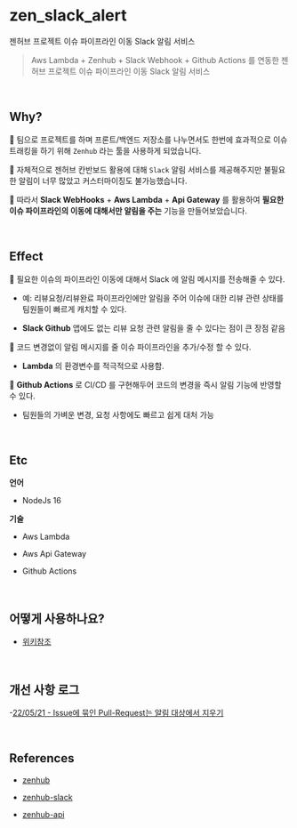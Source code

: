 # zen_slack_alert

젠허브 프로젝트 이슈 파이프라인 이동 Slack 알림 서비스

> Aws Lambda + Zenhub + Slack Webhook + Github Actions 를 연동한 젠허브 프로젝트 이슈 파이프라인 이동 Slack 알림 서비스

<br>

## Why?

🔗 팀으로 프로젝트를 하며 프론트/백엔드 저장소를 나누면서도 한번에 효과적으로 이슈 트래킹을 하기 위해 `Zenhub` 라는 툴을 사용하게 되었습니다.

🔗 자체적으로 젠허브 칸반보드 활용에 대해 `Slack` 알림 서비스를 제공해주지만 불필요한 알림이 너무 많았고 커스터마이징도 불가능했습니다.

🔗 따라서 **Slack WebHooks** + **Aws Lambda** + **Api Gateway** 를 활용하여 **필요한 이슈 파이프라인의 이동에 대해서만 알림을 주는** 기능을 만들어보았습니다.

<br>

## Effect

🔗 필요한 이슈의 파이프라인 이동에 대해서 Slack 에 알림 메시지를 전송해줄 수 있다.

- 예: 리뷰요청/리뷰완료 파이프라인에만 알림을 주어 이슈에 대한 리뷰 관련 상태를 팀원들이 빠르게 캐치할 수 있다.

- **Slack Github** 앱에도 없는 리뷰 요청 관련 알림을 줄 수 있다는 점이 큰 장점 같음

🔗 코드 변경없이 알림 메시지를 줄 이슈 파이프라인을 추가/수정 할 수 있다.

- **Lambda** 의 환경변수를 적극적으로 사용함.

🔗 **Github Actions** 로 CI/CD 를 구현해두어 코드의 변경을 즉시 알림 기능에 반영할 수 있다.

- 팀원들의 가벼운 변경, 요청 사항에도 빠르고 쉽게 대처 가능

<br>

## Etc

**언어**

- NodeJs 16

**기술**

- Aws Lambda

- Aws Api Gateway

- Github Actions

<br>

## 어떻게 사용하나요?

- [위키참조](https://github.com/pds0309/zen_slack_alert/wiki/How_To_Use)

<br>

## 개선 사항 로그

-[22/05/21 - Issue에 묶인 Pull-Request는 알림 대상에서 지우기](https://github.com/pds0309/zen_slack_alert/wiki/%EB%AC%B6%EC%9D%B8-Pull-Request%EB%8F%84-%EA%B0%99%EC%9D%B4-%EC%95%8C%EB%A6%BC%EC%9D%B4-%EA%B0%80%EC%84%9C-%EC%A7%80%EC%A0%80%EB%B6%84%ED%95%9C-%EB%AC%B8%EC%A0%9C-%ED%95%B4%EA%B2%B0%ED%95%B4%EB%B3%B4%EA%B8%B0)

<br>

## References

- [zenhub](https://www.zenhub.com/)

- [zenhub-slack](https://blog.zenhub.com/zenhub-slack/)

- [zenhub-api](https://github.com/ZenHubIO/API)
